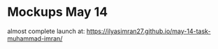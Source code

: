 # Mockups May 14

almost complete
launch at:  https://ilyasimran27.github.io/may-14-task-muhammad-imran/
